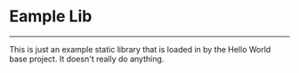 # Eample Lib
---
This is just an example static library that is loaded in by the Hello World base project. It doesn't really do anything.